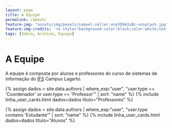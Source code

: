 ```yaml
---
layout: page
title: A Equipe
permalink: /about/
feature-img: "assets/img/pexels/samuel-zeller-onyVOSm3uNc-unsplash.jpg"
feature-img-credits: '<a style="background-color:black;color:white;text-decoration:none;padding:4px 6px;font-family:-apple-system, BlinkMacSystemFont, &quot;San Francisco&quot;, &quot;Helvetica Neue&quot;, Helvetica, Ubuntu, Roboto, Noto, &quot;Segoe UI&quot;, Arial, sans-serif;font-size:12px;font-weight:bold;line-height:1.2;display:inline-block;border-radius:3px" href="https://unsplash.com/@samuelzeller?utm_medium=referral&amp;utm_campaign=photographer-credit&amp;utm_content=creditBadge" target="_blank" rel="noopener noreferrer" title="Download free do whatever you want high-resolution photos from Samuel Zeller"><span style="display:inline-block;padding:2px 3px"><svg xmlns="http://www.w3.org/2000/svg" style="height:12px;width:auto;position:relative;vertical-align:middle;top:-2px;fill:white" viewBox="0 0 32 32"><title>unsplash-logo</title><path d="M10 9V0h12v9H10zm12 5h10v18H0V14h10v9h12v-9z"></path></svg></span><span style="display:inline-block;padding:2px 3px">Samuel Zeller</span></a>'
tags: [Sobre, Archive, Equipe]
---
```


# A Equipe

A equipe é composta por alunos e professores do curso de sistemas de informação do [IFS](https://www.ifs.edu.br/") Campus Lagarto.


{% assign dados = site.data.authors | where_exp:"user",  "user.type == 'Coordenador' or  user.type == 'Professor'"  | sort: "name"  %}
{% include linha_user_cards.html dados=dados titulo="Professores" %}

{% assign dados = site.data.authors | where_exp:"user",  "user.type contains 'Estudante'" | sort: "name" %}
{% include linha_user_cards.html dados=dados titulo="Alunos" %}
